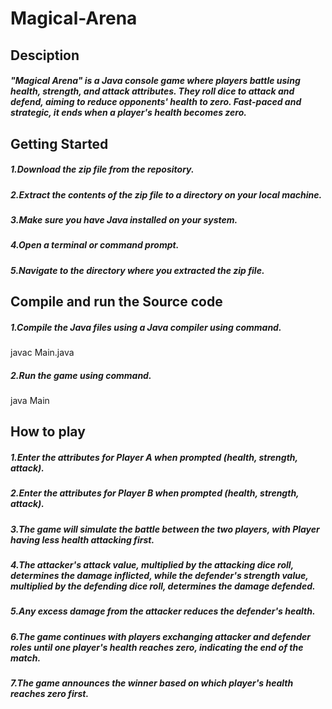 # Magical-Arena
## Desciption

##### "Magical Arena" is a Java console game where players battle using health, strength, and attack attributes. They roll dice to attack and defend, aiming to reduce opponents' health to zero. Fast-paced and strategic, it ends when a player's health becomes zero.

## Getting Started

##### 1.Download the zip file from the repository.
##### 2.Extract the contents of the zip file to a directory on your local machine.
##### 3.Make sure you have Java installed on your system.
##### 4.Open a terminal or command prompt.
##### 5.Navigate to the directory where you extracted the zip file.

## Compile and run the Source code

##### 1.Compile the Java files using a Java compiler using command.
javac Main.java
##### 2.Run the game using command.
java Main

## How to play

##### 1.Enter the attributes for Player A when prompted (health, strength, attack).
##### 2.Enter the attributes for Player B when prompted (health, strength, attack).
##### 3.The game will simulate the battle between the two players, with Player having less health attacking first.
##### 4.The attacker's attack value, multiplied by the attacking dice roll, determines the damage inflicted, while the defender's strength value, multiplied by the defending dice roll, determines the damage defended.
##### 5.Any excess damage from the attacker reduces the defender's health.
##### 6.The game continues with players exchanging attacker and defender roles until one player's health reaches zero, indicating the end of the match.
##### 7.The game announces the winner based on which player's health reaches zero first.